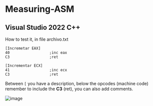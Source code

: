 # Measuring-ASM
## Visual Studio 2022 C++

How to test it, in file archivo.txt

```ASM
[Incremetar EAX]
40					;inc eax
C3					;ret

[Incrementar ECX]
41					;inc ecx
C3					;ret
```

Between `[` you have a description, below the opcodes (machine code) remember to include the **C3** (ret), you can also add comments.

![image](https://user-images.githubusercontent.com/79341269/223988021-3734d71f-2789-445c-a4f5-85a73e454b77.png)
